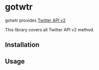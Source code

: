 # gotwtr

gotwtr provides [Twitter API v2](https://developer.twitter.com/en/docs/twitter-api/early-access)

This library covers all Twitter API v2 method.

## Installation

## Usage
